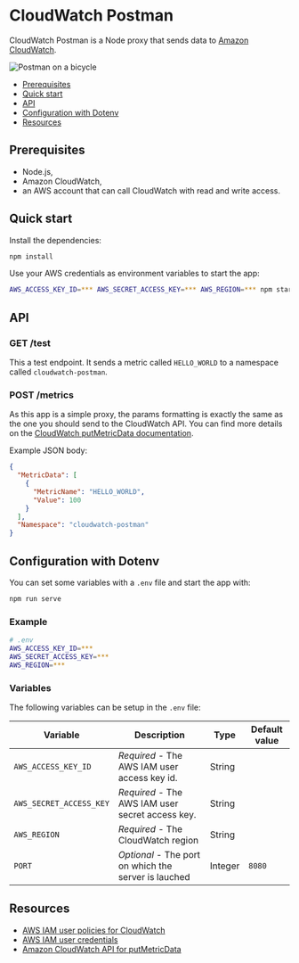 # CloudWatch Postman

CloudWatch Postman is a Node proxy that sends data to [Amazon
CloudWatch](https://aws.amazon.com/cloudwatch/).

![Postman on a bicycle](https://user-images.githubusercontent.com/548778/57973195-5be7e680-79a5-11e9-9422-a8e59faa8384.gif)

- [Prerequisites](#prerequisites)
- [Quick start](#quick-start)
- [API](#api)
- [Configuration with Dotenv](#configuration-with-dotenv)
- [Resources](#resources)

## Prerequisites

- Node.js,
- Amazon CloudWatch,
- an AWS account that can call CloudWatch with read and write access.

## Quick start

Install the dependencies:

```sh
npm install
```

Use your AWS credentials as environment variables to start the app:

```sh
AWS_ACCESS_KEY_ID=*** AWS_SECRET_ACCESS_KEY=*** AWS_REGION=*** npm start
```

## API

### GET /test

This a test endpoint. It sends a metric called `HELLO_WORLD` to a namespace
called `cloudwatch-postman`.

### POST /metrics

As this app is a simple proxy, the params formatting is exactly the same as the
one you should send to the CloudWatch API. You can find more details on the
[CloudWatch putMetricData
documentation](https://docs.aws.amazon.com/AWSJavaScriptSDK/latest/AWS/CloudWatch.html#putMetricData-property).

Example JSON body:

```json
{
  "MetricData": [
    {
      "MetricName": "HELLO_WORLD",
      "Value": 100
    }
  ],
  "Namespace": "cloudwatch-postman"
}
```
## Configuration with Dotenv

You can set some variables with a `.env` file and start the app with:

```sh
npm run serve
```

### Example

```sh
# .env
AWS_ACCESS_KEY_ID=***
AWS_SECRET_ACCESS_KEY=***
AWS_REGION=***
```

### Variables

The following variables can be setup in the `.env` file:

Variable | Description | Type | Default value
--- | --- | --- | ---
`AWS_ACCESS_KEY_ID` | *Required* - The AWS IAM user access key id. | String |
`AWS_SECRET_ACCESS_KEY` | *Required* - The AWS IAM user secret access key. | String |
`AWS_REGION` | *Required* - The CloudWatch region | String |
`PORT` | *Optional* - The port on which the server is lauched | Integer | `8080`

## Resources

- [AWS IAM user policies for CloudWatch](https://docs.aws.amazon.com/AmazonCloudWatch/latest/logs/iam-identity-based-access-control-cwl.html)
- [AWS IAM user credentials](https://docs.aws.amazon.com/sdk-for-javascript/v2/developer-guide/getting-your-credentials.html)
- [Amazon CloudWatch API for putMetricData](https://docs.aws.amazon.com/AWSJavaScriptSDK/latest/AWS/CloudWatch.html#putMetricData-property)
